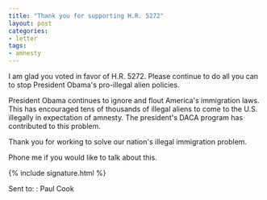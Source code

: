 ```yaml
---
title: "Thank you for supporting H.R. 5272"
layout: post
categories:
- letter
tags:
- amnesty
---
```


I am glad you voted in favor of H.R. 5272. Please continue to do all you can to stop President Obama's pro-illegal alien policies.

President Obama continues to ignore and flout America's immigration laws. This has encouraged tens of thousands of illegal aliens to come to the U.S. illegally in expectation of amnesty. The president's DACA program has contributed to this problem.

Thank you for working to solve our nation's illegal immigration problem.

Phone me if you would like to talk about this.

{% include signature.html %}

Sent to:
: Paul Cook
